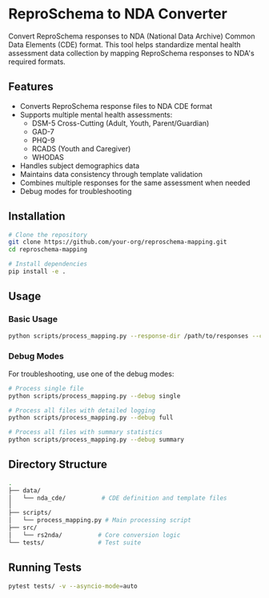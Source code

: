 # ReproSchema to NDA Converter

Convert ReproSchema responses to NDA (National Data Archive) Common Data Elements (CDE) format. This tool helps standardize mental health assessment data collection by mapping ReproSchema responses to NDA's required formats.

## Features

- Converts ReproSchema response files to NDA CDE format
- Supports multiple mental health assessments:
  - DSM-5 Cross-Cutting (Adult, Youth, Parent/Guardian)
  - GAD-7
  - PHQ-9
  - RCADS (Youth and Caregiver)
  - WHODAS
- Handles subject demographics data
- Maintains data consistency through template validation
- Combines multiple responses for the same assessment when needed
- Debug modes for troubleshooting

## Installation

```bash
# Clone the repository
git clone https://github.com/your-org/reproschema-mapping.git
cd reproschema-mapping

# Install dependencies
pip install -e .
```

## Usage

### Basic Usage

```bash
python scripts/process_mapping.py --response-dir /path/to/responses --cde-dir /path/to/cde --output-dir /path/to/output
```

### Debug Modes

For troubleshooting, use one of the debug modes:

```bash
# Process single file
python scripts/process_mapping.py --debug single

# Process all files with detailed logging
python scripts/process_mapping.py --debug full

# Process all files with summary statistics
python scripts/process_mapping.py --debug summary
```

## Directory Structure

```bash
.
├── data/
│   └── nda_cde/          # CDE definition and template files
│
├── scripts/
│   └── process_mapping.py # Main processing script
├── src/
│   └── rs2nda/          # Core conversion logic
└── tests/               # Test suite
```

## Running Tests

```bash
pytest tests/ -v --asyncio-mode=auto
```